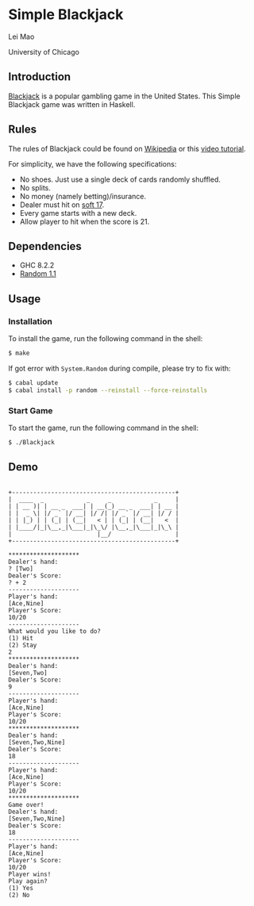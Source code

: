# Simple Blackjack

Lei Mao

University of Chicago

## Introduction

[Blackjack](https://en.wikipedia.org/wiki/Blackjack) is a popular gambling game in the United States. This Simple Blackjack game was written in Haskell. 

## Rules

The rules of Blackjack could be found on [Wikipedia](https://en.wikipedia.org/wiki/Blackjack) or this [video tutorial](https://www.youtube.com/watch?v=5bWpnABkU-Y).

For simplicity, we have the following specifications:

* No shoes. Just use a single deck of cards randomly shuffled.
* No splits.
* No money (namely betting)/insurance.
* Dealer must hit on [soft 17](http://www.readybetgo.com/blackjack/strategy/soft-17-rule-2496.html).
* Every game starts with a new deck.
* Allow player to hit when the score is 21.

## Dependencies

* GHC 8.2.2
* [Random 1.1](http://hackage.haskell.org/package/random-1.1/docs/System-Random.html)

## Usage

### Installation

To install the game, run the following command in the shell:

```bash
$ make
```

If got error with ``System.Random`` during compile, please try to fix with:

```bash
$ cabal update
$ cabal install -p random --reinstall --force-reinstalls
```

### Start Game

To start the game, run the following command in the shell:

```bash
$ ./Blackjack
```

## Demo

```

+----------------------------------------------+
|  ____  _            _     _            _     |
| | __ )| | __ _  ___| | __(_) __ _  ___| | __ |
| |  _ \| |/ _` |/ __| |/ /| |/ _` |/ __| |/ / |
| | |_) | | (_| | (__|   < | | (_| | (__|   <  |
| |____/|_|\__,_|\___|_|\_\/ |\__,_|\___|_|\_\ |
|                        |__/                  |
+----------------------------------------------+

********************
Dealer's hand:
? [Two]
Dealer's Score:
? + 2
--------------------
Player's hand:
[Ace,Nine]
Player's Score:
10/20
--------------------
What would you like to do?
(1) Hit
(2) Stay
2
********************
Dealer's hand:
[Seven,Two]
Dealer's Score:
9
--------------------
Player's hand:
[Ace,Nine]
Player's Score:
10/20
********************
Dealer's hand:
[Seven,Two,Nine]
Dealer's Score:
18
--------------------
Player's hand:
[Ace,Nine]
Player's Score:
10/20
********************
Game over!
Dealer's hand:
[Seven,Two,Nine]
Dealer's Score:
18
--------------------
Player's hand:
[Ace,Nine]
Player's Score:
10/20
Player wins!
Play again?
(1) Yes
(2) No
```

